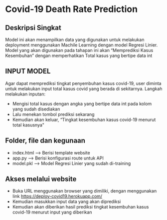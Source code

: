 # Covid-19 Death Rate Prediction

## Deskripsi Singkat <br>
Model ini akan menampilkan data yang digunakan untuk melakukan deployment menggunakan Machile Learning dengan model Regresi Linier. Model yang akan digunakan pada tahapan ini akan “Memprediksi Kasus Kesembuhan” dengan memperhatikan Total kasus yang bertipe data int

## INPUT MODEL <br>
Agar dapat memprediksi tingkat penyembuhan kasus covid-19, user diminta untuk melakukan input total kasus covid yang berada di sekitarnya. Langkah melakukan inputan:
-	Mengisi total kasus dengan angka yang bertipe data int pada kolom yang sudah disediakan 
-	Lalu menekan tombol prediksi sekarang
-	Kemudian akan keluar, “Tingkat kesembuhan kasus covid-19 menurut total kasusnya"

## Folder, file dan kegunaan <br>
-	index.html --> Berisi template website
-	app.py --> Berisi konfigurasi route untuk API
-	model.pkl --> Model Regresi Linier yang sudah di-training

## Akses melalui website <br>
-	Buka URL menggunakan browser yang dimiliki, dengan menggunakan link https://deploy-covid19.herokuapp.com/
-	Kemudian masukkan input data yang akan diprediksi
-	Kemudian akan diberikan hasil prediksi tingkat kesembuhan kasus covid-19 menurut input yang diberikan
